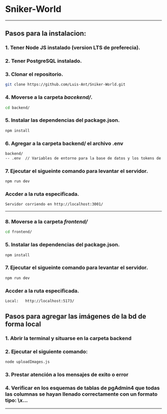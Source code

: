 # Sniker-World

---

## Pasos para la instalacion:

### 1. Tener **Node JS** instalado (version LTS de preferecia).

### 2. Tener **PostgreSQL** instalado.

### 3. Clonar el repositorio.

```bash
git clone https://github.com/Luis-Ant/Sniker-World.git
```

### 4. Moverse a la carpeta **_bacekend/_**.

```bash
cd backend/
```

### 5. Instalar las dependencias del **package.json**.

```bash
npm install
```

### 6. Agregar a la carpeta **backend/** el archivo **.env**

```bash
backend/
-- .env  // Variables de entorno para la base de datos y los tokens de acceso
```

### 7. Ejecutar el sigueinte comando para levantar el servidor.

```bash
npm run dev
```

### Accder a la ruta especificada.

```bash
Servidor corriendo en http://localhost:3001/
```

---

### 8. Moverse a la carpeta **_frontend/_**

```bash
cd frontend/
```

### 5. Instalar las dependencias del **package.json**.

```bash
npm install
```

### 7. Ejecutar el sigueinte comando para levantar el servidor.

```bash
npm run dev
```

### Accder a la ruta especificada.

```bash
Local:   http://localhost:5173/
```

## Pasos para agregar las imágenes de la bd de forma local

### 1. Abrir la terminal y situarse en la carpeta backend 

### 2. Ejecutar el siguiente comando:

```bash
node uploadImages.js
```

### 3. Prestar atención a los mensajes de exito o error

### 4. Verificar en los esquemas de tablas de pgAdmin4 que todas las columnas se hayan llenado correctamente con un formato tipo: \x...

---
